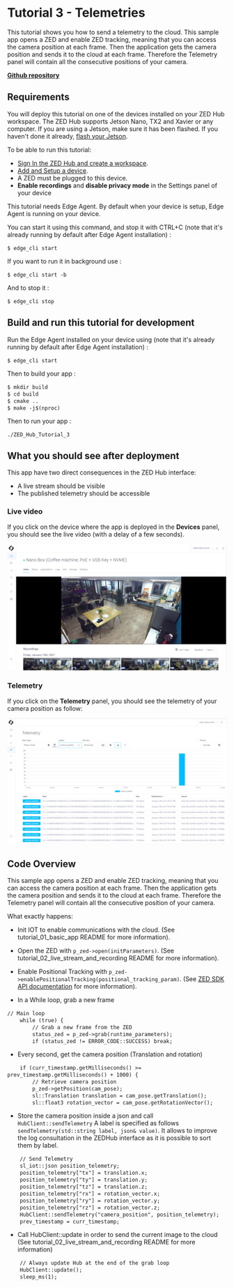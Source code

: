 # Tutorial 3 - Telemetries
This tutorial shows you how to send a telemetry to the cloud. This sample app opens a ZED and enable ZED tracking, meaning that you can access the camera position at each frame. Then the application gets the camera position and sends it to the cloud at each frame. Therefore the Telemetry panel will contain all the consecutive positions of your camera.  

[**Github repository**](https://github.com/stereolabs/zed-hub-examples/tree/main/tutorials/tutorial_03_telemetries)

## Requirements
You will deploy this tutorial on one of the devices installed on your ZED Hub workspace. The ZED Hub supports Jetson Nano, TX2 and Xavier or any computer. If you are using a Jetson, make sure it has been flashed. If you haven't done it already, [flash your Jetson](https://docs.nvidia.com/sdk-manager/install-with-sdkm-jetson/index.html).

To be able to run this tutorial:
- [Sign In the ZED Hub and create a workspace](https://www.stereolabs.com/docs/cloud/overview/get-started/).
- [Add and Setup a device](https://www.stereolabs.com/docs/cloud/overview/get-started/#add-a-camera).
- A ZED must be plugged to this device.
- **Enable recordings** and **disable privacy mode** in the Settings panel of your device

This tutorial needs Edge Agent. By default when your device is setup, Edge Agent is running on your device.

You can start it using this command, and stop it with CTRL+C (note that it's already running by default after Edge Agent installation) :
```
$ edge_cli start
```

If you want to run it in background use :
```
$ edge_cli start -b
```

And to stop it :
```
$ edge_cli stop
```

## Build and run this tutorial for development

Run the Edge Agent installed on your device using (note that it's already running by default after Edge Agent installation) :
```
$ edge_cli start
```

Then to build your app :
```
$ mkdir build
$ cd build
$ cmake ..
$ make -j$(nproc)
```

Then to run your app :
```
./ZED_Hub_Tutorial_3
```

## What you should see after deployment
This app have two direct consequences in the ZED Hub interface:
- A live stream should be visible
- The published telemetry should be accessible

### Live video
If you click on the device where the app is deployed in the **Devices** panel, you should see the live video (with a delay of a few seconds).

![](./images/live_and_recordings.png " ")

### Telemetry
If you click on the **Telemetry** panel, you should see the telemetry of your camera position as follow:

![](./images/telemetry.png " ")


## Code Overview

This sample app opens a ZED and enable ZED tracking, meaning that you can access the camera position at each frame. Then the application gets the camera position and sends it to the cloud at each frame. Therefore the Telemetry panel will contain all the consecutive position of your camera.  

What exactly happens:

- Init IOT to enable communications with the cloud. (See tutorial_01_basic_app README for more information).

- Open the ZED with `p_zed->open(initParameters)`. (See tutorial_02_live_stream_and_recording README for more information).

- Enable Positional Tracking with `p_zed->enablePositionalTracking(positional_tracking_param)`. (See [ZED SDK API documentation](https://www.stereolabs.com/docs/api/classsl_1_1Camera.html#a7989ae783fae435abfdf48feaf147f44) for more information).

- In a While loop, grab a new frame

```
// Main loop
    while (true) {
        // Grab a new frame from the ZED
        status_zed = p_zed->grab(runtime_parameters);
        if (status_zed != ERROR_CODE::SUCCESS) break;
```

- Every second, get the camera position (Translation and rotation)

```
    if (curr_timestamp.getMilliseconds() >= prev_timestamp.getMilliseconds() + 1000) {
        // Retrieve camera position
        p_zed->getPosition(cam_pose);
        sl::Translation translation = cam_pose.getTranslation();
        sl::float3 rotation_vector = cam_pose.getRotationVector();

```

- Store the camera position inside a json and call `HubClient::sendTelemetry`
  A label is specified as follows `sendTelemetry(std::string label, json& value)`. It allows to improve the log consultation in the ZEDHub interface as it is possible to sort them by label.

```
    // Send Telemetry
    sl_iot::json position_telemetry;
    position_telemetry["tx"] = translation.x;
    position_telemetry["ty"] = translation.y;
    position_telemetry["tz"] = translation.z;
    position_telemetry["rx"] = rotation_vector.x;
    position_telemetry["ry"] = rotation_vector.y;
    position_telemetry["rz"] = rotation_vector.z;
    HubClient::sendTelemetry("camera_position", position_telemetry);
    prev_timestamp = curr_timestamp;
```

- Call HubClient::update in order to send the current image to the cloud
  (See tutorial_02_live_stream_and_recording README for more information)

```
    // Always update Hub at the end of the grab loop
    HubClient::update();
    sleep_ms(1);
```
